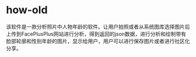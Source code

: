 # how-old
该软件是一款分析照片中人物年龄的软件。让用户拍照或者从系统图库选择图片后上传到FacePlusPlus网站进行分析，得到返回的json数据，进行分析和绘制带有脸部轮廓和性别年龄的图片，显示给用户，用户可以进行保存图片或者进行社区化分享。
 
